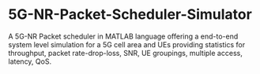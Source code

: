 # 5G-NR-Packet-Scheduler-Simulator
A 5G-NR Packet scheduler in MATLAB language offering a end-to-end system level simulation for a 5G cell area and UEs providing statistics for throughput, packet rate-drop-loss, SNR, UE groupings, multiple access, latency, QoS.
